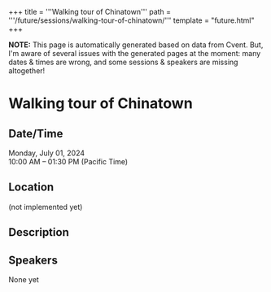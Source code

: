 +++
title = '''Walking tour of Chinatown'''
path = '''/future/sessions/walking-tour-of-chinatown/'''
template = "future.html"
+++

<p class="todo">
<strong>NOTE:</strong> This page is automatically generated based on data from Cvent.
But, I'm aware of several issues with the generated pages at the moment:
many dates & times are wrong, and some sessions & speakers are missing altogether!
</p>

<h1>Walking tour of Chinatown</h1>
<h2>Date/Time</h2>
<p>Monday, July 01, 2024<br>
10:00 AM – 01:30 PM (Pacific Time)</p>
<h2>Location</h2>
(not implemented yet)
<h2>Description</h2>

<h2>Speakers</h2>
<p>None yet</p>

